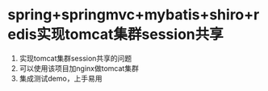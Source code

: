 # spring+springmvc+mybatis+shiro+redis实现tomcat集群session共享

1. 实现tomcat集群session共享的问题
2. 可以使用该项目加nginx做tomcat集群
3. 集成测试demo，上手易用

